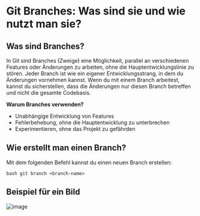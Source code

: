 # Git Branches: Was sind sie und wie nutzt man sie?

## Was sind Branches?

In Git sind Branches (Zweige) eine Möglichkeit, parallel an verschiedenen Features oder Änderungen zu arbeiten, ohne die Hauptentwicklungslinie zu stören. Jeder Branch ist wie ein eigener Entwicklungsstrang, in dem du Änderungen vornehmen kannst. Wenn du mit einem Branch arbeitest, kannst du sicherstellen, dass die Änderungen nur diesen Branch betreffen und nicht die gesamte Codebasis.

**Warum Branches verwenden?**
- Unabhängige Entwicklung von Features
- Fehlerbehebung, ohne die Hauptentwicklung zu unterbrechen
- Experimentieren, ohne das Projekt zu gefährden

## Wie erstellt man einen Branch?

Mit dem folgenden Befehl kannst du einen neuen Branch erstellen:

``bash
git branch <branch-name>
``

## Beispiel für ein Bild
![image](https://github.com/user-attachments/assets/0511dca3-81fa-4335-addf-ba8ce36a1373)
